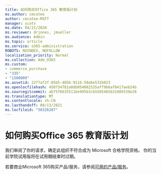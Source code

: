 ```yaml
---
title: 如何购买Office 365 教育版计划
ms.author: cmcatee
author: cmcatee-MSFT
manager: scotv
ms.date: 04/21/2020
ms.reviewer: drjones, jmueller
ms.audience: Admin
ms.topic: article
ms.service: o365-administration
ROBOTS: NOINDEX, NOFOLLOW
localization_priority: Normal
ms.collection: Adm_O365
ms.custom:
- commerce_purchase
- "335"
- "1500009"
ms.assetid: 22f7af2f-85b5-405b-9116-50abe531b023
ms.openlocfilehash: 450734781a0db054082535aff9b6af8417aeb24b
ms.sourcegitcommit: ab75f66355116e995b3cb5505465b31989339e28
ms.translationtype: MT
ms.contentlocale: zh-CN
ms.lasthandoff: 08/13/2021
ms.locfileid: "58326287"
---
```

# <a name="how-to-purchase-office-365-education-plans"></a>如何购买Office 365 教育版计划

我们审阅了你的请求，确定此组织不符合成为 Microsoft 合格学院资格。 你的当前学院试用版将在试用期结束时过期。
  
若要商业Microsoft 365购买产品/服务，请参阅[可用的产品/服务](https://go.microsoft.com/fwlink/p/?linkid=868433)。  